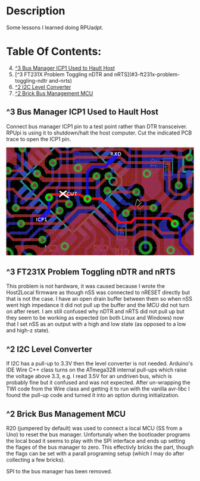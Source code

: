 # Description

Some lessons I learned doing RPUadpt.

# Table Of Contents:

4. [^3 Bus Manager ICP1 Used to Hault Host](#3-bus-nanager-icp1-used-to-hault-host)
3. [^3 FT231X Problem Toggling nDTR and nRTS](#3-ft231x-problem-toggling-ndtr and-nrts)
2. [^2 I2C Level Converter](#2-i2c-level-converter)
1. [^2 Brick Bus Management MCU](#2-brick-bus-management-mcu)


## ^3 Bus Manager ICP1 Used to Hault Host

Connect bus manager ICP1 pin to a test point rather than DTR transceiver. RPUpi is using it to shutdown/halt the host computer. Cut the indicated PCB trace to open the ICP1 pin.

![Open ICP1](./14145^3_OpenICP1.png "Open ICP1")


## ^3 FT231X Problem Toggling nDTR and nRTS

This problem is not hardware, it was caused because I wrote the Host2Local firmware as though nSS was connected to nRESET directly but that is not the case. I have an open drain buffer between them so when  nSS went high impedance it did not pull up the buffer and the MCU did not turn on after reset. I am still confused why nDTR and nRTS did not pull up but they seem to be working as expected (on both Linux and Windows) now that I set nSS as an output with a high and low state (as opposed to a low and high-z state).


## ^2 I2C Level Converter

If I2C has a pull-up to 3.3V then the level converter is not needed. Arduino's IDE Wire C++ class turns on the ATmega328 internal pull-ups which raise the voltage above 3.3, e.g. I read 3.5V for an undriven bus, which is probably fine but it confused and was not expected. After un-wrapping the TWI code from the Wire class and getting it to run with the vanilla avr-libc I found the pull-up code and turned it into an option during initialization.


## ^2 Brick Bus Management MCU

R20 (jumpered by default) was used to connect a local MCU (SS from a Uno) to reset the bus manager. Unfortunaly when the bootloader programs the local boad it seems to play with the SPI interface and ends up setting the flages of the bus manager to zero. This effectivly bricks the part, though the flags can be set with a parall programing setup (which I may do after collecting a few bricks).

SPI to the bus manager has been removed. 
